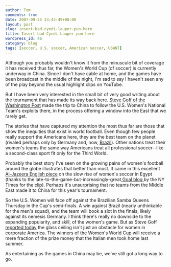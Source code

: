 ```yaml
---
author: Tom
comments: true
date: 2007-09-25 23:43:49+00:00
layout: post
slug: insert-bad-cyndi-lauper-pun-here
title: Insert bad Cyndi Lauper pun here
wordpress_id: 46
category: blog
tags: [soccer, U.S. soccer, American soccer, USWNT]
---
```


Although you probably wouldn't know it from the minuscule bit of coverage it has received thus far, the Women's World Cup (of soccer) is currently underway in China. Since I don't have cable at home, and the games have been broadcast in the middle of the night, I'm sad to say I haven't seen any of the play beyond the usual highlight clips on YouTube.

But I have been very interested in the small bit of very good writing about the tournament that has made its way back here. [Steve Goff of the Washington Post](http://blog.washingtonpost.com/soccerinsider/) made the trip to China to follow the U.S. Women's National Team's exploits there, in the process offering a window into the East that we rarely get.

The stories that have captured my attention the most thus far are those that show the inequities that exist in world football. Even though few people really support the Americans here, they are the best team on the planet (rivaled perhaps only by Germany and, now, [Brazil](http://goal.blogs.nytimes.com/2007/09/25/the-selecao-feminina-from-no-respect-to-saviours-of-their-country/)). Other nations treat their women's teams the same way Americans treat all professional soccer--like a second-class sport fit only for the Third World.

Probably the best story I've seen on the growing pains of women's football around the globe illustrates that better than most. It came in this excellent [Al-Jazeera English piece](http://www.youtube.com/watch?v=pu1CrkrQV_Q&mode=related&search=) on the slow rise of women's soccer in Egypt (thanks to the late-to-the-game-but-increasingly-great[ Goal blog ](http://goal.blogs.nytimes.com/)by the NY Times for the clip). Perhaps it's unsurprising that no teams from the Middle East made it to China for this year's tournament.

So the U.S. Women will face off against the Brazilian Samba Queens Thursday in the Cup's semi-finals. A win against Brazil (nearly unthinkable for the men's squad), and the team will book a slot in the finals, likely against its nemesis Germany. I think there's really no downside to the expanding popularity, and skill, of the women's game. But as Steve Goff [reported today](http://blog.washingtonpost.com/soccerinsider/2007/09/world_cup_prize_money.html) the glass ceiling isn't just an obstacle for women in corporate America. The winners of the Women's World Cup will receive a mere fraction of the prize money that the Italian men took home last summer.

As entertaining as the games in China may be, we've still got a long way to go.
